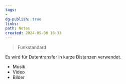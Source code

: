 ```yaml
---
tags: 
- 
dg-publish: true
links: 
path: Notes
created: 2024-05-06 16:33
---
```

> Funkstandard

Es wird für Datentransfer in kurze Distanzen verwendet.
- Musik
- Video
- Bilder